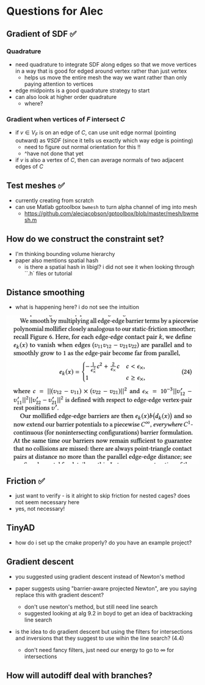 # Questions for Alec

## Gradient of SDF ✅

### Quadrature

- need quadrature to integrate SDF along edges so that we move vertices in a way that is good for edged around vertex rather than just vertex
  - helps us move the entire mesh the way we want rather than only paying attention to vertices
- edge midpoints is a good quadrature strategy to start
- can also look at higher order quadrature
  - where?

### Gradient when vertices of $F$ intersect $C$

- if $v \in V_F$ is on an edge of $C$, can use unit edge normal (pointing outward) as $\nabla SDF$ (since it tells us exactly which way edge is pointing)
  - need to figure out normal orientation for this :bangbang:
  - \^have not done that yet
- if $v$ is also a vertex of $C$, then can average normals of two adjacent edges of $C$

## Test meshes ✅

- currently creating from scratch
- can use Matlab gptoolbox `bwmesh` to turn alpha channel of img into mesh
  - https://github.com/alecjacobson/gptoolbox/blob/master/mesh/bwmesh.m

## How do we construct the constraint set?

- I'm thinking bounding volume hierarchy
- paper also mentions spatial hash
  - is there a spatial hash in libigl? i did not see it when looking through ``.h` files or tutorial

## Distance smoothing

- what is happening here? i do not see the intuition

![IPC_distance_smoothing_screenshot](IPC_distance_smoothing_screenshot.png)

## Friction ✅

- just want to verify - is it alright to skip friction for nested cages? does not seem necessary here
- yes, not necessary!

## TinyAD

- how do i set up the cmake properly? do you have an example project?

## Gradient descent

- you suggested using gradient descent instead of Newton's method
- paper suggests using "barrier-aware projected Newton", are you saying replace this with gradient descent?
  - don't use newton's method, but still need line search
  - suggested looking at alg 9.2 in boyd to get an idea of backtracking line search

- is the idea to do gradient descent but using the filters for intersections and inversions that they suggest to use wihin the line search? (4.4)
  - don't need fancy filters, just need our energy to go to $\infty$ for intersections


## How will autodiff deal with branches?
